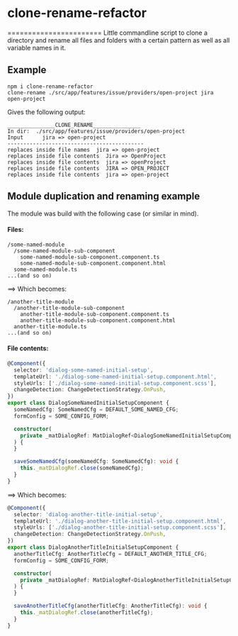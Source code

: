 # clone-rename-refactor
=======================
Little  commandline script to clone a directory and rename all files and folders with a certain pattern as well as all variable names in it.

## Example
``` 
npm i clone-rename-refactor
clone-rename ./src/app/features/issue/providers/open-project jira open-project
```

Gives the following output:
```
_______________CLONE_RENAME_______________
In dir:  ./src/app/features/issue/providers/open-project
Input      jira => open-project
-------------------------------------------
replaces inside file names  jira => open-project
replaces inside file contents  Jira => OpenProject
replaces inside file contents  jira => openProject
replaces inside file contents  JIRA => OPEN_PROJECT
replaces inside file contents  jira => open-project
```


## Module duplication and renaming example
The module was build with the following case (or similar in mind).

#### Files:
```
/some-named-module
  /some-named-module-sub-component
    some-named-module-sub-component.component.ts
    some-named-module-sub-component.component.html
  some-named-module.ts
...(and so on)
```

==> Which becomes:
```
/another-title-module
  /another-title-module-sub-component
    another-title-module-sub-component.component.ts
    another-title-module-sub-component.component.html
  another-title-module.ts
...(and so on)
```

#### File contents: 
```TypeScript
@Component({
  selector: 'dialog-some-named-initial-setup',
  templateUrl: './dialog-some-named-initial-setup.component.html',
  styleUrls: ['./dialog-some-named-initial-setup.component.scss'],
  changeDetection: ChangeDetectionStrategy.OnPush,
})
export class DialogSomeNamedInitialSetupComponent {
  someNamedCfg: SomeNamedCfg = DEFAULT_SOME_NAMED_CFG;
  formConfig = SOME_CONFIG_FORM;

  constructor(
    private _matDialogRef: MatDialogRef<DialogSomeNamedInitialSetupComponent>,
  ) {
  }

  saveSomeNamedCfg(someNamedCfg: SomeNamedCfg): void {
    this._matDialogRef.close(someNamedCfg);
  }
}
```
==> Which becomes:
```TypeScript
@Component({
  selector: 'dialog-another-title-initial-setup',
  templateUrl: './dialog-another-title-initial-setup.component.html',
  styleUrls: ['./dialog-another-title-initial-setup.component.scss'],
  changeDetection: ChangeDetectionStrategy.OnPush,
})
export class DialogAnotherTitleInitialSetupComponent {
  anotherTitleCfg: AnotherTitleCfg = DEFAULT_ANOTHER_TITLE_CFG;
  formConfig = SOME_CONFIG_FORM;

  constructor(
    private _matDialogRef: MatDialogRef<DialogAnotherTitleInitialSetupComponent>,
  ) {
  }

  saveAnotherTitleCfg(anotherTitleCfg: AnotherTitleCfg): void {
    this._matDialogRef.close(anotherTitleCfg);
  }
}
```
